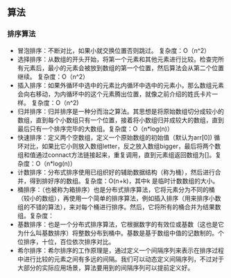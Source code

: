 ## 算法

### 	排序算法

- 冒泡排序：不断对比，如果小就交换位置否则跳过。   复杂度：O（n^2）
- 选择排序：从数组的开头开始，将第一个元素和其他元素进行比较。检查完所有元素后，最小的元素会被放到数组的第一个位置，然后算法会从第二个位置继续。   复杂度：O（n^2）
- 插入排序：如果外循环中选中的元素比内循环中选中的元素小，那么数组元素会向右移动，为内循环中的这个元素腾出位置，就像之前介绍的姓氏卡片一样。 复杂度：O（n^2)
- 归并排序：归并排序是一种分而治之算法。其思想是将原始数组切分成较小的数组，直到每个小数组只有一个位置，接着将小数组归并成较大的数组，直到最后只有一个排序完毕的大数组。复杂度：O（n*log(n)）
- 快速排序：定义两个空数组，定义一个原始数组的初始值（默认为arr[0]) 循环对比，如果比它小则放入数组letter，反之放入数组bigger，最后将两个数组和值通过connact方法链接起来，重复调用，直到元素组返回数组为[]。复杂度：O（n*log(n)）
- 计数排序：分布式排序使用已组织好的辅助数据结构（称为桶），然后进行合并，得到排好序的数组。复杂度：O(n+k)，其中k 是临时计数数组的大小。
- 桶排序：（也被称为箱排序）也是分布式排序算法，它将元素分为不同的桶（较小的数组），再使用一个简单的排序算法，例如插入排序（用来排序小数组的不错的算法），来对每个桶进行排序。然后，它将所有的桶合并为结果数组。复杂度：
- 基数排序：也是一个分布式排序算法，它根据数字的有效位或基数（这也是它为什么叫基数排序）将整数分布到桶中。基数是基于数组中值的记数制的。个位排序，十位，百位依次排序对比。
- 希尔排序：希尔排序的工作原理是，通过定义一个间隔序列来表示在排序过程中进行比较的元素之间有多远的间隔。我们可以动态定义间隔序列，不过对于大部分的实际应用场景，算法要用到的间隔序列可以提前定义好。

​		

